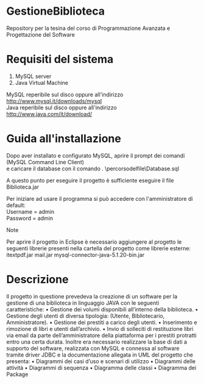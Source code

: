 # GestioneBiblioteca
Repository per la tesina del corso di Programmazione Avanzata e Progettazione del Software

# Requisiti del sistema
1. MySQL server
2. Java Virtual Machine

MySQL reperibile sul disco oppure all'indirizzo  http://www.mysql.it/downloads/mysql <br/>
Java reperibile sul disco oppure all'indirizzo  http://www.java.com/it/download/

# Guida all'installazione

Dopo aver installato e configurato MySQL, aprire il prompt dei comandi (MySQL Command Line Client)<br/>
e caricare il database con il comando \. \percorsodelfile\Database.sql <br/>

A questo punto per eseguire il progetto è sufficiente eseguire il file Biblioteca.jar

Per iniziare ad usare il programma si può accedere con l'amministratore di default:<br/>
Username = admin<br/>
Password = admin<br/>

Note

Per aprire il progetto in Eclipse è necessario aggiungere al progetto le seguenti librerie presenti
nella cartella del progetto come librerie esterne:
itextpdf.jar
mail.jar
mysql-connector-java-5.1.20-bin.jar

# Descrizione

Il progetto in questione prevedeva la creazione di un software per la gestione di una biblioteca in linguaggio JAVA con le seguenti caratteristiche:
•	Gestione dei volumi disponibili all’interno della biblioteca.
•	Gestione degli utenti di diversa tipologia: (Utente, Bibliotecario, Amministratore).
•	Gestione dei prestiti a carico degli utenti.
•	Inserimento e rimozione di libri e utenti dall’archivio.
•	Invio di solleciti di restituzione libri via email da parte dell’amministratore della piattaforma per i prestiti protratti entro una certa durata.
Inoltre era necessario realizzare la base di dati a supporto del software, realizzata con MySQL e connessa al software tramite driver JDBC e la documentazione allegata in UML del progetto che presenta:
•	Diagrammi dei casi d’uso e scenari di utilizzo
•	Diagrammi delle attività
•	Diagrammi di sequenza
•	Diagramma delle classi
•	Diagramma dei Package
